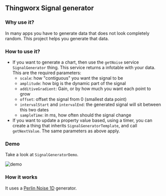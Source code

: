 ## Thingworx Signal generator

### Why use it?

In many apps you have to generate data that does not look completely random. This project helps you generate that data.

### How to use it?

* If you want to generate a chart, then use the `getNoise` service  `SignalGenerator` thing. This service returns a infotable with your data. This are the required parameters:
    * `scale`: how "contiguous" you want the signal to be
    * `amplitude`: how big is the dynamic part of the signal
    * `additiveGradient`: Gain, or by how much you want each point to grow
    * `offset`: offset the signal from 0 (smallest data point)
    * `intervalStart` and `intervalEnd`: the generated signal will sit between this two dates
    * `sampleTime`: in ms, how often should the signal change
* If you want to update a property value based, using a timer, you can create a thing that inherits  `SignalGeneratorTemplate`, and call `getNextValue`. The same parameters as above apply.

### Demo

Take a look at `SignalGeneratorDemo`.

![demo](https://i.imgur.com/WF8zlT9.png)

### How it works

It uses a [Perlin Noise 1D](https://en.wikipedia.org/wiki/Perlin_noise) generator.

